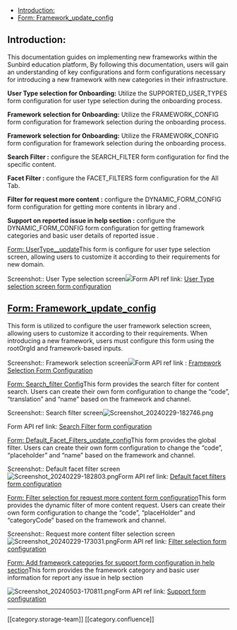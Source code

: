   * [Introduction: ](#introduction:-)
  * [Form: Framework_update_config](#form:-framework_update_config)

## Introduction: 
This documentation guides on implementing new frameworks within the Sunbird education platform, By following this documentation, users will gain an understanding of key configurations and form configurations necessary for introducing a new framework with new categories in their infrastructure.

 **User Type selection for Onboarding:**  Utilize the SUPPORTED_USER_TYPES  form configuration for user type selection during the onboarding process.

 **Framework selection for Onboarding:**  Utilize the FRAMEWORK_CONFIG  form configuration for framework selection during the onboarding process.

 **Framework selection for Onboarding:**  Utilize the FRAMEWORK_CONFIG  form configuration for framework selection during the onboarding process.

 **Search Filter :**  configure the SEARCH_FILTER  form configuration for find the specific content.

 **Facet Filter :**  configure the FACET_FILTERS  form configuration for the All Tab.

 **Filter for request more content :**  configure the DYNAMIC_FORM_CONFIG  form configuration for getting more contents in library and .

 **Support on reported issue in help section :**  configure the DYNAMIC_FORM_CONFIG form configuration for getting framework categories and basic user details of reported issue .

[Form: UserType__update](https://project-sunbird.atlassian.net/wiki/spaces/SUN/pages/3448635399/Config+changes+as+per+the+BMGS+Hardcoded+Removal#User-Type-Selection-Screen-Form-Configuration)This form is configure for user type selection screen, allowing users to customize it according to their requirements for new domain.

Screenshot:: User Type selection screen![](images/storage/Screenshot_20230830-133219.png)Form API ref link: [User Type selection screen form configuration](https://project-sunbird.atlassian.net/wiki/spaces/SUN/pages/3448635399/Config+changes+as+per+the+BMGS+Hardcoded+Removal#User-Type-Selection-Screen-Form-Configuration)




## [Form: Framework_update_config](https://project-sunbird.atlassian.net/wiki/spaces/SUN/pages/3448635399/Config+changes+as+per+the+BMGS+Hardcoded+Removal#Framework-Selection-Screen-Form-Configuration-for-Sunbird-ED-(BMGS)-Reference)
This form is utilized to configure the user framework selection screen, allowing users to customize it according to their requirements. When introducing a new framework, users must configure this form using the rootOrgId and framework-based inputs.

Screenshot:: Framework selection screen![](images/storage/Screenshot_20230928-181848.png)Form API ref link : [Framework Selection Form Configuration](https://project-sunbird.atlassian.net/wiki/spaces/SUN/pages/3448635399/Config+changes+as+per+the+BMGS+Hardcoded+Removal#Framework-Selection-Screen-Form-Configuration-for-Sunbird-ED-(BMGS)-Reference)

[Form: Search_filter Config](https://project-sunbird.atlassian.net/wiki/spaces/SUN/pages/3448635399/Config+changes+as+per+the+BMGS+Hardcoded+Removal#Search-Filter)This form provides the search filter for content search. Users can create their own form configuration to change the “code”, “translation” and “name” based on the framework and channel.

Screenshot:: Search filter screen![Screenshot_20240229-182746.png](images/storage/Screenshot_20240229-182746.png)

Form API ref link: [Search Filter form configuration](https://project-sunbird.atlassian.net/wiki/spaces/SUN/pages/3448635399/Config+changes+as+per+the+BMGS+Hardcoded+Removal#Search-Filter-form-configuration)

[Form: Default_Facet_Filters_update_config](https://project-sunbird.atlassian.net/wiki/spaces/SUN/pages/3448635399/Config+changes+as+per+the+BMGS+Hardcoded+Removal#Facet-Filters-form-configuration)This form provides the global filter. Users can create their own form configuration to change the “code”, “placeholder” and “name” based on the framework and channel.

Screenshot:: Default facet filter screen![Screenshot_20240229-182803.png](images/storage/Screenshot_20240229-182803.png)Form API ref link: [Default facet filters form configuration](https://project-sunbird.atlassian.net/wiki/spaces/SUN/pages/3448635399/Config+changes+as+per+the+BMGS+Hardcoded+Removal#Facet-Filters-form-configuration)

[Form: Filter selection for request more content form configuration](https://project-sunbird.atlassian.net/wiki/spaces/SUN/pages/3448635399/Config+changes+as+per+the+BMGS+Hardcoded+Removal#Filter-for-Request-More-Content-form-configuration)This form provides the dynamic filter of more content request. Users can create their own form configuration to change the “code”, “placeHolder” and “categoryCode” based on the framework and channel.

Screenshot:: Request more content filter selection screen![Screenshot_20240229-173031.png](images/storage/Screenshot_20240229-173031.png)Form API ref link: [Filter selection form configuration](https://project-sunbird.atlassian.net/wiki/spaces/SUN/pages/3448635399/Config+changes+as+per+the+BMGS+Hardcoded+Removal#Filter-for-Request-More-Content-form-configuration)

[Form: Add framework categories for support form configuration in help section](https://project-sunbird.atlassian.net/wiki/spaces/SUN/pages/3448635399/Config+changes+as+per+the+BMGS+Hardcoded+Removal#Support-form-configuration-in-help-section)This form provides the framework category and basic user information for report any issue in help section

![Screenshot_20240503-170811.png](images/storage/Screenshot_20240503-170811.png)Form API ref link: [Support form configuration](https://project-sunbird.atlassian.net/wiki/spaces/SUN/pages/3448635399/Config+changes+as+per+the+BMGS+Hardcoded+Removal#Support-form-configuration-in-help-section)



*****

[[category.storage-team]] 
[[category.confluence]] 
